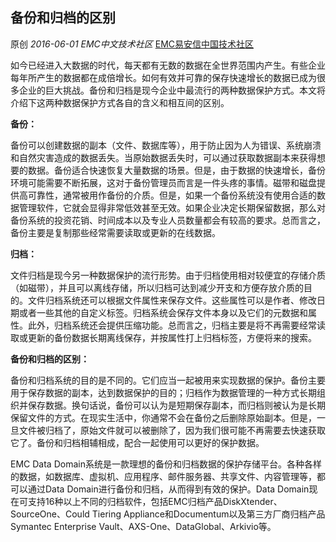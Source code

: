 ## 备份和归档的区别

原创 *2016-06-01* *EMC中文技术社区* [EMC易安信中国技术社区](https://mp.weixin.qq.com/s?__biz=MjM5NjY0NzAwMg==&mid=2651770968&idx=1&sn=67669ca35c3e4c5b1ac4d26e83e3f51b&scene=21##)

如今已经进入大数据的时代，每天都有无数的数据在全世界范围内产生。有些企业每年所产生的数据都在成倍增长。如何有效并可靠的保存快速增长的数据已成为很多企业的巨大挑战。备份和归档是现今企业中最流行的两种数据保护方式。本文将介绍下这两种数据保护方式各自的含义和相互间的区别。

 

**备份：**

 

备份可以创建数据的副本（文件、数据库等），用于防止因为人为错误、系统崩溃和自然灾害造成的数据丢失。当原始数据丢失时，可以通过获取数据副本来获得想要的数据。备份适合快速恢复大量数据的场景。但是，由于数据的快速增长，备份环境可能需要不断拓展，这对于备份管理员而言是一件头疼的事情。磁带和磁盘提供高可靠性，通常被用作备份的介质。但是，如果一个备份系统没有使用合适的数据管理软件，它就会显得非常低效甚至无效。如果企业决定长期保留数据，那么对备份系统的投资花销、时间成本以及专业人员数量都会有较高的要求。总而言之，备份主要是复制那些经常需要读取或更新的在线数据。

 

**归档：**

 

文件归档是现今另一种数据保护的流行形势。由于归档使用相对较便宜的存储介质（如磁带），并且可以离线存储，所以归档可达到减少开支和方便存放介质的目的。文件归档系统还可以根据文件属性来保存文件。这些属性可以是作者、修改日期或者一些其他的自定义标签。归档系统会保存文件本身以及它们的元数据和属性。此外，归档系统还会提供压缩功能。总而言之，归档主要是将不再需要经常读取或更新的备份数据长期离线保存，并按属性打上归档标签，方便将来的搜索。

 

**备份和归档的区别：**

 

备份和归档系统的目的是不同的。它们应当一起被用来实现数据的保护。备份主要用于保存数据的副本，达到数据保护的目的；归档作为数据管理的一种方式长期组织并保存数据。换句话说，备份可以认为是短期保存副本，而归档则被认为是长期保留文件的方式。在现实生活中，你通常不会在备份之后删除原始副本。但是，一旦文件被归档了，原始文件就可以被删除了，因为我们很可能不再需要去快速获取它了。备份和归档相辅相成，配合一起使用可以更好的保护数据。

 

EMC Data Domain系统是一款理想的备份和归档数据的保护存储平台。各种各样的数据，如数据库、虚拟机、应用程序、邮件服务器、共享文件、内容管理等，都可以通过Data Domain进行备份和归档，从而得到有效的保护。Data Domain现在可支持16种以上不同的归档软件，包括EMC归档产品DiskXtender、SourceOne、Could Tiering Appliance和Documentum以及第三方厂商归档产品Symantec Enterprise Vault、AXS-One、DataGlobal、Arkivio等。